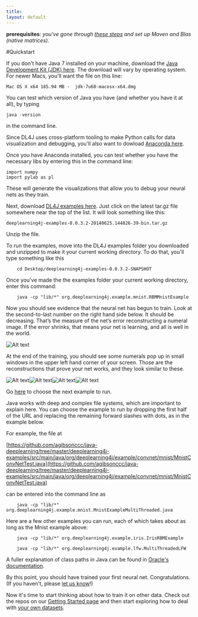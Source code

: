 ```yaml
---
title:
layout: default
---
```


**prerequisites**: *you've gone through [these steps](../gettingstarted.html) and set up Maven and Blas (native matrices).*

#Quickstart

If you don't have Java 7 installed on your machine, download the [Java Development Kit (JDK) here](http://www.oracle.com/technetwork/java/javase/downloads/jdk7-downloads-1880260.html). The download will vary by operating system. For newer Macs, you'll want the file on this line:

	Mac OS X x64 185.94 MB -  jdk-7u60-macosx-x64.dmg

You can test which version of Java you have (and whether you have it at all), by typing 

	java -version

in the command line.

Since DL4J uses cross-platform tooling to make Python calls for data visualization and debugging, you'll also want to dowload [Anaconda here](http://continuum.io/downloads).

Once you have Anaconda installed, you can test whether you have the necessary libs by entering this in the command line:

	import numpy
	import pylab as pl

These will generate the visualizations that allow you to debug your neural nets as they train. 

Next, download [DL4J examples here](https://oss.sonatype.org/content/repositories/snapshots/org/deeplearning4j/deeplearning4j-examples/0.0.3.2-SNAPSHOT/). Just click on the latest tar.gz file somewhere near the top of the list. It will look something like this:

	deeplearning4j-examples-0.0.3.2-20140625.144826-39-bin.tar.gz

Unzip the file.

To run the examples, move into the DL4J examples folder you downloaded and unzipped to make it your current working directory. To do that, you'll type something like this

		cd Desktop/deeplearning4j-examples-0.0.3.2-SNAPSHOT

Once you've made the the examples folder your current working directory, enter this command:

		java -cp "lib/*" org.deeplearning4j.example.mnist.RBMMnistExample

Now you should see evidence that the neural net has begun to train. Look at the second-to-last number on the right hand side below. It should be decreasing. That’s the measure of the net’s error reconstructing a numeral image. If the error shrinks, that means your net is learning, and all is well in the world.

![Alt text](../img/learning.png)

At the end of the training, you should see some numerals pop up in small windows in the upper left hand corner of your screen. Those are the reconstructions that prove your net works, and they look similar to these.

![Alt text](../img/two.png)![Alt text](../img/nine.png)![Alt text](../img/three.png)![Alt text](../img/one.png)

Go [here](https://github.com/agibsonccc/java-deeplearning/tree/master/deeplearning4j-examples/src/main/java/org/deeplearning4j/example/) to choose the next example to run.

Java works with deep and complex file systems, which are important to explain here. You can choose the example to run by dropping the first half of the URL and replacing the remaining forward slashes with dots, as in the example below.

For example, the file at 

[https://github.com/agibsonccc/java-deeplearning/tree/master/deeplearning4j-examples/src/main/java/org/deeplearning4j/example/convnet/mnist/MnistConvNetTest.java](https://github.com/agibsonccc/java-deeplearning/tree/master/deeplearning4j-examples/src/main/java/org/deeplearning4j/example/convnet/mnist/MnistConvNetTest.java)

can be entered into the command line as 

		java -cp "lib/*" org.deeplearning4j.example.mnist.MnistExampleMultiThreaded.java
		
Here are a few other examples you can run, each of which takes about as long as the Mnist example above:
		
		java -cp "lib/*" org.deeplearning4j.example.iris.IrisRBMExample
		
		java -cp "lib/*" org.deeplearning4j.example.lfw.MultiThreadedLFW

A fuller explanation of class paths in Java can be found in [Oracle's  documentation](http://docs.oracle.com/javase/8/docs/technotes/tools/windows/classpath.html).

By this point, you should have trained your first neural net. Congratulations. (If you haven't, please [let us know](groups.google.com/forum/#!forum/deeplearning4j)!)

Now it's time to start thinking about how to train it on other data. Check out the repos on our [Getting Started page](../gettingstarted.html) and then start exploring how to deal with [your own datasets](../customdatasets.html).
